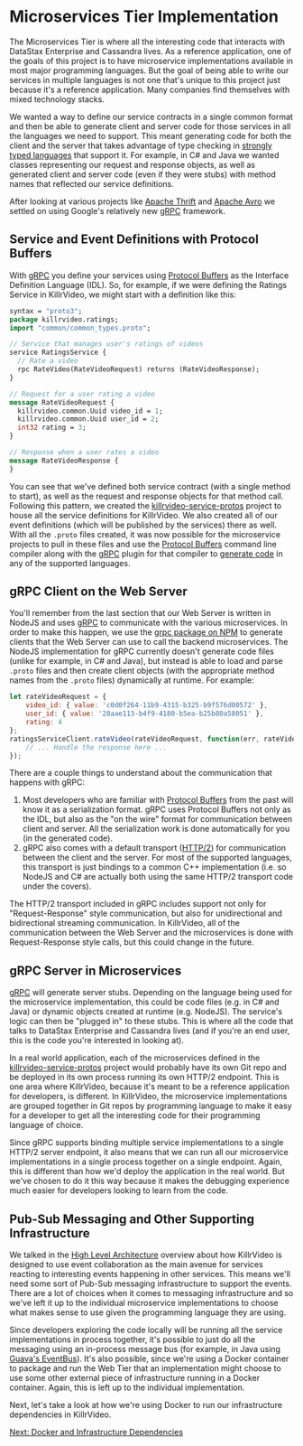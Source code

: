 # Microservices Tier Implementation

The Microservices Tier is where all the interesting code that interacts with DataStax 
Enterprise and Cassandra lives. As a reference application, one of the goals of this project
is to have microservice implementations available in most major programming languages. But 
the goal of being able to write our services in multiple languages is not one that's unique 
to this project just because it's a reference application. Many companies find themselves
with mixed technology stacks.

We wanted a way to define our service contracts in a single common format and then be able
to generate client and server code for those services in all the languages we need to
support. This meant generating code for both the client and the server that takes advantage
of type checking in [strongly typed languages](https://en.wikipedia.org/wiki/Strong_and_weak_typing)
that support it. For example, in C\# and Java we wanted classes representing our request and
response objects, as well as generated client and server code (even if they were stubs) with
method names that reflected our service definitions.

After looking at various projects like [Apache Thrift](http://thrift.apache.org/) and 
[Apache Avro](http://avro.apache.org/) we settled on using Google's relatively new [gRPC][grpc]
framework.

## Service and Event Definitions with Protocol Buffers

With [gRPC][grpc] you define your services using [Protocol Buffers][protobuf] as the 
Interface Definition Language (IDL). So, for example, if we were defining the Ratings
Service in KillrVideo, we might start with a definition like this:

```protobuf
syntax = "proto3";
package killrvideo.ratings;
import "common/common_types.proto";

// Service that manages user's ratings of videos
service RatingsService {
  // Rate a video
  rpc RateVideo(RateVideoRequest) returns (RateVideoResponse);
}

// Request for a user rating a video
message RateVideoRequest {
  killrvideo.common.Uuid video_id = 1;
  killrvideo.common.Uuid user_id = 2;
  int32 rating = 3;
}

// Response when a user rates a video
message RateVideoResponse {
}
```

You can see that we've defined both service contract (with a single method to start), as
well as the request and response objects for that method call. Following this pattern, we
created the [killrvideo-service-protos][service-protos] project to house all the service
definitions for KillrVideo. We also created all of our event definitions (which will be
published by the services) there as well. With all the `.proto` files created, it was now
possible for the microservice projects to pull in these files and use the [Protocol Buffers][protobuf]
command line compiler along with the [gRPC][grpc] plugin for that compiler to 
[generate code](http://www.grpc.io/docs/#generating-grpc-code) in any of the supported 
languages.

## gRPC Client on the Web Server

You'll remember from the last section that our Web Server is written in NodeJS and uses
[gRPC][grpc] to communicate with the various microservices. In order to make this happen, we
use the [grpc package on NPM](https://www.npmjs.com/package/grpc) to generate clients that
the Web Server can use to call the backend microservices. The NodeJS implementation for gRPC
currently doesn't generate code files (unlike for example, in C\# and Java), but instead is
able to load and parse `.proto` files and then create client objects (with the appropriate
method names from the `.proto` files) dynamically at runtime. For example:

```javascript
let rateVideoRequest = {
    video_id: { value: 'c0d0f264-11b9-4315-b325-b9f576d00572' },
    user_id: { value: '28aae113-b4f9-4180-b5ea-b25b80a58051' },
    rating: 4
};
ratingsServiceClient.rateVideo(rateVideoRequest, function(err, rateVideoResponse) {
    // ... Handle the response here ...
});
```

There are a couple things to understand about the communication that happens with gRPC:

1. Most developers who are familiar with [Protocol Buffers][protobuf] from the past will
know it as a serialization format. gRPC uses Protocol Buffers not only as the IDL, but also 
as the "on the wire" format for communication between client and server. All the 
serialization work is done automatically for you (in the generated code).
1. gRPC also comes with a default transport ([HTTP/2](https://http2.github.io/)) for 
communication between the client and the server. For most of the supported languages, this
transport is just bindings to a common C++ implementation (i.e. so NodeJS and C\# are
actually both using the same HTTP/2 transport code under the covers).

The HTTP/2 transport included in gRPC includes support not only for "Request-Response" style
communication, but also for unidirectional and bidirectional streaming communication. In 
KillrVideo, all of the communication between the Web Server and the microservices is done 
with Request-Response style calls, but this could change in the future.

## gRPC Server in Microservices

[gRPC][grpc] will generate server stubs. Depending on the language being used for the
microservice implementation, this could be code files (e.g. in C\# and Java) or dynamic
objects created at runtime (e.g. NodeJS). The service's logic can then be "plugged in"
to these stubs. This is where all the code that talks to DataStax Enterprise and Cassandra
lives (and if you're an end user, this is the code you're interested in looking at).

In a real world application, each of the microservices defined in the [killrvideo-service-protos][service-protos]
project would probably have its own Git repo and be deployed in its own process running its
own HTTP/2 endpoint. This is one area where KillrVideo, because it's meant to be a reference
application for developers, is different. In KillrVideo, the microservice implementations 
are grouped together in Git repos by programming language to make it easy for a developer to
get all the interesting code for their programming language of choice.

Since gRPC supports binding multiple service implementations to a single HTTP/2 server 
endpoint, it also means that we can run all our microservice implementations in a single
process together on a single endpoint. Again, this is different than how we'd deploy the
application in the real world. But we've chosen to do it this way because it makes the
debugging experience much easier for developers looking to learn from the code.

## Pub-Sub Messaging and Other Supporting Infrastructure

We talked in the [High Level Architecture][architecture] overview about how KillrVideo is
designed to use event collaboration as the main avenue for services reacting to interesting
events happening in other services. This means we'll need some sort of Pub-Sub messaging
infrastructure to support the events. There are a lot of choices when it comes to
messaging infrastructure and so we've left it up to the individual microservice
implementations to choose what makes sense to use given the programming language they are
using.

Since developers exploring the code locally will be running all the service implementations
in process together, it's possible to just do all the messaging using an in-process message 
bus (for example, in Java using [Guava's EventBus](https://github.com/google/guava/wiki/EventBusExplained)).
It's also possible, since we're using a Docker container to package and run the Web Tier 
that an implementation might choose to use some other external piece of infrastructure 
running in a Docker container. Again, this is left up to the individual implementation.

Next, let's take a look at how we're using Docker to run our infrastructure dependencies in
KillrVideo.

[Next: Docker and Infrastructure Dependencies][next]

[grpc]: http://www.grpc.io/
[protobuf]: https://developers.google.com/protocol-buffers/
[service-protos]: https://github.com/KillrVideo/killrvideo-service-protos
[architecture]: ./architecture.md
[next]: /docs/guides/docker/